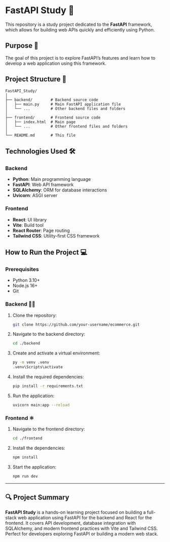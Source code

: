 # FastAPI Study 🚀

This repository is a study project dedicated to the **FastAPI** framework, which allows for building web APIs quickly and efficiently using Python.

## Purpose 🎯

The goal of this project is to explore FastAPI’s features and learn how to develop a web application using this framework.

## Project Structure 📁

```
FastAPI_Study/
│
├── backend/        # Backend source code
│   ├── main.py     # Main FastAPI application file
│   └── ...         # Other backend files and folders
│
├── frontend/       # Frontend source code
│   ├── index.html  # Main page
│   └── ...         # Other frontend files and folders
│
└── README.md       # This file
```

## Technologies Used 🛠️

### Backend
- **Python**: Main programming language
- **FastAPI**: Web API framework
- **SQLAlchemy**: ORM for database interactions
- **Uvicorn**: ASGI server

### Frontend
- **React**: UI library
- **Vite**: Build tool
- **React Router**: Page routing
- **Tailwind CSS**: Utility-first CSS framework

## How to Run the Project 💻

### Prerequisites
- Python 3.10+
- Node.js 16+
- Git

### Backend 👨‍💻

1. Clone the repository:
   ```bash
   git clone https://github.com/your-username/ecommerce.git
   ```

2. Navigate to the backend directory:
   ```bash
   cd ./backend
   ```

3. Create and activate a virtual environment:
   ```bash
   py -m venv .venv
   .venv\Scripts\activate
   ```

4. Install the required dependencies:
   ```bash
   pip install -r requirements.txt
   ```

5. Run the application:
   ```bash
   uvicorn main:app --reload
   ```

### Frontend ⚛️

1. Navigate to the frontend directory:
   ```bash
   cd ./frontend
   ```

2. Install the dependencies:
   ```bash
   npm install
   ```

3. Start the application:
   ```bash
   npm run dev
   ```

---

## 🔍 Project Summary

**FastAPI Study** is a hands-on learning project focused on building a full-stack web application using FastAPI for the backend and React for the frontend. It covers API development, database integration with SQLAlchemy, and modern frontend practices with Vite and Tailwind CSS. Perfect for developers exploring FastAPI or building a modern web stack.
